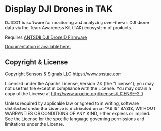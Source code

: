 # Display DJI Drones in TAK

DJICOT is software for monitoring and analyzing over-the-air DJI drone data via the Team Awareness Kit (TAK) ecosystem of products.

Requires [ANTSDR DJI DroneID Firmware](https://github.com/alphafox02/antsdr_dji_droneid/tree/main)

[Documentation is available here.](https://djicot.rtfd.io)

## Copyright & License

Copyright Sensors & Signals LLC https://www.snstac.com

Licensed under the Apache License, Version 2.0 (the "License");
you may not use this file except in compliance with the License.
You may obtain a copy of the License at http://www.apache.org/licenses/LICENSE-2.0

Unless required by applicable law or agreed to in writing, software
distributed under the License is distributed on an "AS IS" BASIS,
WITHOUT WARRANTIES OR CONDITIONS OF ANY KIND, either express or implied.
See the License for the specific language governing permissions and
limitations under the License.
